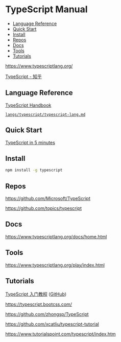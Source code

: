 <!-- omit in toc -->
# TypeScript Manual

- [Language Reference](#language-reference)
- [Quick Start](#quick-start)
- [Install](#install)
- [Repos](#repos)
- [Docs](#docs)
- [Tools](#tools)
- [Tutorials](#tutorials)

<https://www.typescriptlang.org/>

[TypeScript - 知乎](https://www.zhihu.com/topic/19766226/hot)

## Language Reference

[TypeScript Handbook](https://www.typescriptlang.org/docs/handbook/basic-types.html)

[`langs/typescript/typescript-lang.md`](/langs/typescript/typescript-lang.md)

## Quick Start

[TypeScript in 5 minutes](https://www.typescriptlang.org/docs/handbook/typescript-in-5-minutes.html)

## Install

```bash
npm install -g typescript
```

## Repos

<https://github.com/Microsoft/TypeScript>

<https://github.com/topics/typescript>

## Docs

<https://www.typescriptlang.org/docs/home.html>

## Tools

<https://www.typescriptlang.org/play/index.html>

## Tutorials

[TypeScript 入门教程](https://ts.xcatliu.com/) ([GitHub](https://github.com/xcatliu/typescript-tutorial))

<https://typescript.bootcss.com/>

<https://github.com/zhongsp/TypeScript>

<https://github.com/xcatliu/typescript-tutorial>

<https://www.tutorialspoint.com/typescript/index.htm>

